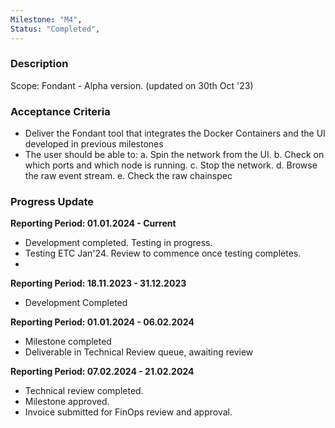 ```yaml
---
Milestone: "M4",
Status: "Completed",
---
```

<!--lang:en--> 
### Description

Scope: Fondant - Alpha version. (updated on 30th Oct '23)


### Acceptance Criteria
- Deliver the Fondant tool that integrates the Docker Containers and the UI developed in previous milestones
- The user should be able to: 
a. Spin the network from the UI. 
b. Check on which ports and which node is running. 
c. Stop the network. 
d. Browse the raw event stream. 
e. Check the raw chainspec


### Progress Update

**Reporting Period: 01.01.2024 - Current**
- Development completed. Testing in progress.
- Testing ETC Jan'24. Review to commence once testing completes. 
- 
**Reporting Period: 18.11.2023 - 31.12.2023**
- Development Completed

**Reporting Period: 01.01.2024 - 06.02.2024**
- Milestone completed
- Deliverable in Technical Review queue, awaiting review

**Reporting Period: 07.02.2024 - 21.02.2024**
- Technical review completed.
- Milestone approved.
- Invoice submitted for FinOps review and approval.